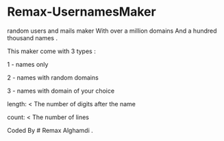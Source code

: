 # Remax-UsernamesMaker
random users and mails maker With over a million domains And a hundred thousand names .

This maker come with 3 types :

1 - names only 

2 - names with random domains 

3 - names with domain of your choice





length: < The number of digits after the name 

count: < The number of lines


Coded By # Remax Alghamdi .
